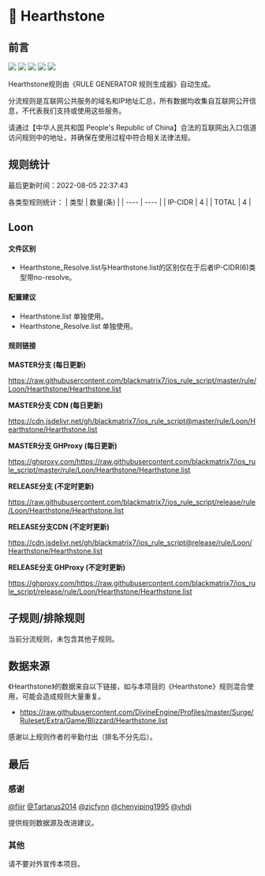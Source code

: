 # 🧸 Hearthstone

## 前言

![](https://shields.io/badge/-移除重复规则-ff69b4) ![](https://shields.io/badge/-DOMAIN与DOMAIN--SUFFIX合并-green) ![](https://shields.io/badge/-DOMAIN--SUFFIX间合并-critical) ![](https://shields.io/badge/-DOMAIN--SUFFIX与DOMAIN--KEYWORD合并-blue) ![](https://shields.io/badge/-IP--CIDR(6)合并-blueviolet) 

Hearthstone规则由《RULE GENERATOR 规则生成器》自动生成。

分流规则是互联网公共服务的域名和IP地址汇总，所有数据均收集自互联网公开信息，不代表我们支持或使用这些服务。

请通过【中华人民共和国 People's Republic of China】合法的互联网出入口信道访问规则中的地址，并确保在使用过程中符合相关法律法规。

## 规则统计

最后更新时间：2022-08-05 22:37:43

各类型规则统计：
| 类型 | 数量(条)  | 
| ---- | ----  |
| IP-CIDR | 4  | 
| TOTAL | 4  | 


## Loon 

#### 文件区别
- Hearthstone_Resolve.list与Hearthstone.list的区别仅在于后者IP-CIDR(6)类型带no-resolve。

#### 配置建议
- Hearthstone.list 单独使用。
- Hearthstone_Resolve.list 单独使用。

#### 规则链接
**MASTER分支 (每日更新)**

https://raw.githubusercontent.com/blackmatrix7/ios_rule_script/master/rule/Loon/Hearthstone/Hearthstone.list

**MASTER分支 CDN (每日更新)**

https://cdn.jsdelivr.net/gh/blackmatrix7/ios_rule_script@master/rule/Loon/Hearthstone/Hearthstone.list

**MASTER分支 GHProxy (每日更新)**

https://ghproxy.com/https://raw.githubusercontent.com/blackmatrix7/ios_rule_script/master/rule/Loon/Hearthstone/Hearthstone.list

**RELEASE分支 (不定时更新)**

https://raw.githubusercontent.com/blackmatrix7/ios_rule_script/release/rule/Loon/Hearthstone/Hearthstone.list

**RELEASE分支CDN (不定时更新)**

https://cdn.jsdelivr.net/gh/blackmatrix7/ios_rule_script@release/rule/Loon/Hearthstone/Hearthstone.list

**RELEASE分支 GHProxy (不定时更新)**

https://ghproxy.com/https://raw.githubusercontent.com/blackmatrix7/ios_rule_script/release/rule/Loon/Hearthstone/Hearthstone.list

## 子规则/排除规则


当前分流规则，未包含其他子规则。

## 数据来源

《Hearthstone》的数据来自以下链接，如与本项目的《Hearthstone》规则混合使用，可能会造成规则大量重复。

- https://raw.githubusercontent.com/DivineEngine/Profiles/master/Surge/Ruleset/Extra/Game/Blizzard/Hearthstone.list


感谢以上规则作者的辛勤付出（排名不分先后）。

## 最后

### 感谢

[@fiiir](https://github.com/fiiir) [@Tartarus2014](https://github.com/Tartarus2014) [@zjcfynn](https://github.com/zjcfynn) [@chenyiping1995](https://github.com/chenyiping1995) [@vhdj](https://github.com/vhdj)

提供规则数据源及改进建议。

### 其他

请不要对外宣传本项目。